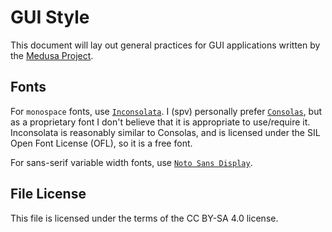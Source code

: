 # GUI Style

This document will lay out general practices for GUI applications written by the
[Medusa Project](https://medusa-re.org).

## Fonts
For `monospace` fonts, use
[`Inconsolata`](https://github.com/google/fonts/tree/main/ofl/inconsolata).
I (spv) personally prefer
[`Consolas`](https://learn.microsoft.com/en-US/typography/font-list/consolas),
but as a proprietary font I don't believe that it is appropriate to use/require
it. Inconsolata is reasonably similar to Consolas, and is licensed under the SIL
Open Font License (OFL), so it is a free font.

For sans-serif variable width fonts, use
[`Noto Sans Display`](https://github.com/notofonts/NotoSansDisplay).

## File License
This file is licensed under the terms of the CC BY-SA 4.0 license.
